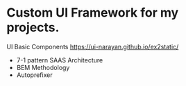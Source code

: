 # Custom UI Framework for my projects.
UI Basic Components
https://ui-narayan.github.io/ex2static/
* 7-1 pattern SAAS Architecture
* BEM Methodology
* Autoprefixer
